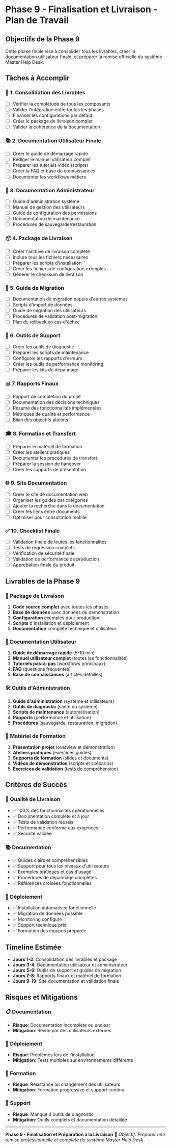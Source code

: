 # Phase 9 - Finalisation et Livraison - Plan de Travail

## Objectifs de la Phase 9

Cette phase finale vise à consolider tous les livrables, créer la documentation utilisateur finale, et préparer la remise officielle du système Master Help Desk.

## Tâches à Accomplir

### 🎯 1. Consolidation des Livrables
- [ ] Vérifier la complétude de tous les composants
- [ ] Valider l'intégration entre toutes les phases
- [ ] Finaliser les configurations par défaut
- [ ] Créer le package de livraison complet
- [ ] Valider la cohérence de la documentation

### 📚 2. Documentation Utilisateur Finale
- [ ] Créer le guide de démarrage rapide
- [ ] Rédiger le manuel utilisateur complet
- [ ] Préparer les tutoriels vidéo (scripts)
- [ ] Créer la FAQ et base de connaissances
- [ ] Documenter les workflows métiers

### 🏢 3. Documentation Administrateur
- [ ] Guide d'administration système
- [ ] Manuel de gestion des utilisateurs
- [ ] Guide de configuration des permissions
- [ ] Documentation de maintenance
- [ ] Procédures de sauvegarde/restauration

### 📦 4. Package de Livraison
- [ ] Créer l'archive de livraison complète
- [ ] Inclure tous les fichiers nécessaires
- [ ] Préparer les scripts d'installation
- [ ] Créer les fichiers de configuration exemples
- [ ] Générer le checksum de livraison

### 🚀 5. Guide de Migration
- [ ] Documentation de migration depuis d'autres systèmes
- [ ] Scripts d'import de données
- [ ] Guide de migration des utilisateurs
- [ ] Procédures de validation post-migration
- [ ] Plan de rollback en cas d'échec

### 🔧 6. Outils de Support
- [ ] Créer les outils de diagnostic
- [ ] Préparer les scripts de maintenance
- [ ] Configurer les rapports d'erreurs
- [ ] Créer les outils de performance monitoring
- [ ] Préparer les kits de dépannage

### 📊 7. Rapports Finaux
- [ ] Rapport de completion du projet
- [ ] Documentation des décisions techniques
- [ ] Résumé des fonctionnalités implémentées
- [ ] Métriques de qualité et performance
- [ ] Bilan des objectifs atteints

### 🎓 8. Formation et Transfert
- [ ] Préparer le matériel de formation
- [ ] Créer les ateliers pratiques
- [ ] Documenter les procédures de transfert
- [ ] Préparer la session de handover
- [ ] Créer les supports de présentation

### 🌐 9. Site Documentation
- [ ] Créer le site de documentation web
- [ ] Organiser les guides par catégories
- [ ] Ajouter la recherche dans la documentation
- [ ] Créer les liens entre documents
- [ ] Optimiser pour consultation mobile

### ✅ 10. Checklist Finale
- [ ] Validation finale de toutes les fonctionnalités
- [ ] Tests de régression complets
- [ ] Vérification de sécurité finale
- [ ] Validation de performance de production
- [ ] Approbation finale du produit

## Livrables de la Phase 9

### 📁 Package de Livraison
1. **Code source complet** avec toutes les phases
2. **Base de données** avec données de démonstration
3. **Configuration** exemples pour production
4. **Scripts** d'installation et déploiement
5. **Documentation** complète technique et utilisateur

### 📖 Documentation Utilisateur
1. **Guide de démarrage rapide** (5-10 min)
2. **Manuel utilisateur complet** (toutes les fonctionnalités)
3. **Tutoriels pas-à-pas** (workflows principaux)
4. **FAQ** (questions fréquentes)
5. **Base de connaissances** (articles détaillés)

### 🛠️ Outils d'Administration
1. **Guide d'administration** (système et utilisateurs)
2. **Outils de diagnostic** (santé du système)
3. **Scripts de maintenance** (automatisation)
4. **Rapports** (performance et utilisation)
5. **Procédures** (sauvegarde, restauration, migration)

### 🎯 Matériel de Formation
1. **Présentation projet** (overview et démonstration)
2. **Ateliers pratiques** (exercices guidés)
3. **Supports de formation** (slides et documents)
4. **Vidéos de démonstration** (scripts et scénarios)
5. **Exercices de validation** (tests de compréhension)

## Critères de Succès

### 🎯 Qualité de Livraison
- ✅ 100% des fonctionnalités opérationnelles
- ✅ Documentation complète et à jour
- ✅ Tests de validation réussis
- ✅ Performance conforme aux exigences
- ✅ Sécurité validée

### 📚 Documentation
- ✅ Guides clairs et compréhensibles
- ✅ Support pour tous les niveaux d'utilisateurs
- ✅ Exemples pratiques et cas d'usage
- ✅ Procédures de dépannage complètes
- ✅ Références croisées fonctionnelles

### 🚀 Déploiement
- ✅ Installation automatisée fonctionnelle
- ✅ Migration de données possible
- ✅ Monitoring configuré
- ✅ Support technique prêt
- ✅ Formation des équipes préparée

## Timeline Estimée

- **Jours 1-2**: Consolidation des livrables et package
- **Jours 3-4**: Documentation utilisateur et administrateur
- **Jours 5-6**: Outils de support et guides de migration
- **Jours 7-8**: Rapports finaux et matériel de formation
- **Jours 9-10**: Site documentation et validation finale

## Risques et Mitigations

### 📋 Documentation
- **Risque**: Documentation incomplète ou unclear
- **Mitigation**: Revue par des utilisateurs externes

### 🚦 Déploiement
- **Risque**: Problèmes lors de l'installation
- **Mitigation**: Tests multiples sur environnements différents

### 👥 Formation
- **Risque**: Résistance au changement des utilisateurs
- **Mitigation**: Formation progressive et support continu

### 🔧 Support
- **Risque**: Manque d'outils de diagnostic
- **Mitigation**: Outils complets et documentation détaillée

---

**Phase 9 - Finalisation et Préparation à la Livraison** 🎯
*Objectif: Préparer une remise professionnelle et complète du système Master Help Desk*
